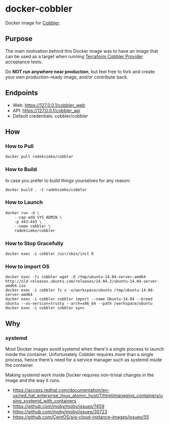 # docker-cobbler

Docker image for [Cobbler](http://cobbler.github.io/).

## Purpose

The main motivation behind this Docker image was to have an image that can be used as a target
when running [Terraform Cobbler Provider](https://github.com/terraform-providers/terraform-provider-cobbler) acceptance tests.

Do **NOT run anywhere near production**, but feel free to fork and create your own production-ready image, and/or contribute back.

## Endpoints

 - Web: https://127.0.0.1/cobbler_web
 - API: https://127.0.0.1/cobbler_api
 - Default credentials: cobbler/cobbler

## How

### How to Pull

```
docker pull radeksimko/cobbler
```

### How to Build

In case you prefer to build things yourselves for any reason:

```
docker build . -t radeksimko/cobbler
```

### How to Launch

```
docker run -d \
	--cap-add SYS_ADMIN \
	-p 443:443 \
	--name cobbler \
	radeksimko/cobbler
```

### How to Stop Gracefully

```
docker exec -i cobbler /usr/sbin/init 0
```

### How to import OS

```
docker exec -ti cobbler wget -O /tmp/ubuntu-14.04-server-amd64 http://old-releases.ubuntu.com/releases/14.04.2/ubuntu-14.04-server-amd64.iso
docker exec -i cobbler 7z x -o/workspace/ubuntu /tmp/ubuntu-14.04-server-amd64
docker exec -i cobbler cobbler import --name Ubuntu-14.04 --breed ubuntu --os-version=trusty --arch=x86_64 --path /workspace/ubuntu
docker exec -i cobbler cobbler sync
```

## Why

### systemd

Most Docker images avoid systemd when there's a single process to launch inside the container.
Unfortunately Cobbler requires more than a single process, hence there's need for a service manager such as systemd inside the container.

Making systemd work inside Docker requires non-trivial changes in the image and the way it runs.

 - https://access.redhat.com/documentation/en-us/red_hat_enterprise_linux_atomic_host/7/html/managing_containers/using_systemd_with_containers
 - https://github.com/moby/moby/issues/7459
 - https://github.com/moby/moby/issues/30723
 - https://github.com/CentOS/sig-cloud-instance-images/issues/55
